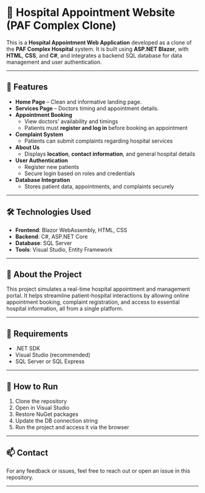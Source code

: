 # 🏥 Hospital Appointment Website (PAF Complex Clone)

This is a **Hospital Appointment Web Application** developed as a clone of the **PAF Complex Hospital** system. It is built using **ASP.NET Blazor**, with **HTML**, **CSS**, and **C#**, and integrates a backend SQL database for data management and user authentication.

---

## 🚀 Features

- **Home Page** – Clean and informative landing page.
- **Services Page** – Doctors timing and appointment details.
- **Appointment Booking**
  - View doctors' availability and timings
  - Patients must **register and log in** before booking an appointment
- **Complaint System**
  - Patients can submit complaints regarding hospital services
- **About Us**
  - Displays **location**, **contact information**, and general hospital details
- **User Authentication**
  - Register new patients
  - Secure login based on roles and credentials
- **Database Integration**
  - Stores patient data, appointments, and complaints securely

---

## 🛠️ Technologies Used

- **Frontend**: Blazor WebAssembly, HTML, CSS
- **Backend**: C#, ASP.NET Core
- **Database**: SQL Server
- **Tools**: Visual Studio, Entity Framework

---

## 📍 About the Project

This project simulates a real-time hospital appointment and management portal. It helps streamline patient-hospital interactions by allowing online appointment booking, complaint registration, and access to essential hospital information, all from a single platform.

---

## 🔐 Requirements

- .NET SDK
- Visual Studio (recommended)
- SQL Server or SQL Express

---

## 🧪 How to Run

1. Clone the repository
2. Open in Visual Studio
3. Restore NuGet packages
4. Update the DB connection string
5. Run the project and access it via the browser

---
## 📫 Contact

For any feedback or issues, feel free to reach out or open an issue in this repository.

---


